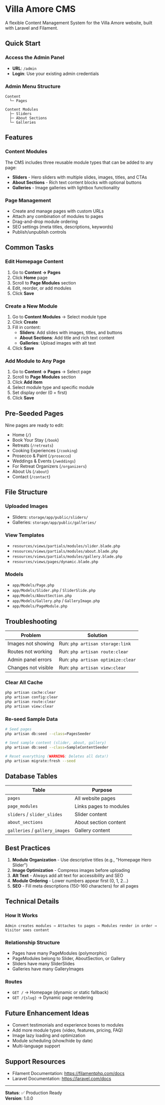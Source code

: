 # Villa Amore CMS

A flexible Content Management System for the Villa Amore website, built with Laravel and Filament.

## Quick Start

### Access the Admin Panel
- **URL**: `/admin`
- **Login**: Use your existing admin credentials

### Admin Menu Structure
```
Content
  └─ Pages

Content Modules
  ├─ Sliders
  ├─ About Sections
  └─ Galleries
```

## Features

### Content Modules
The CMS includes three reusable module types that can be added to any page:

- **Sliders** - Hero sliders with multiple slides, images, titles, and CTAs
- **About Sections** - Rich text content blocks with optional buttons
- **Galleries** - Image galleries with lightbox functionality

### Page Management
- Create and manage pages with custom URLs
- Attach any combination of modules to pages
- Drag-and-drop module ordering
- SEO settings (meta titles, descriptions, keywords)
- Publish/unpublish controls

## Common Tasks

### Edit Homepage Content
1. Go to **Content → Pages**
2. Click **Home** page
3. Scroll to **Page Modules** section
4. Edit, reorder, or add modules
5. Click **Save**

### Create a New Module
1. Go to **Content Modules** → Select module type
2. Click **Create**
3. Fill in content:
   - **Sliders**: Add slides with images, titles, and buttons
   - **About Sections**: Add title and rich text content
   - **Galleries**: Upload images with alt text
4. Click **Save**

### Add Module to Any Page
1. Go to **Content → Pages** → Select page
2. Scroll to **Page Modules** section
3. Click **Add item**
4. Select module type and specific module
5. Set display order (0 = first)
6. Click **Save**

## Pre-Seeded Pages
Nine pages are ready to edit:
- Home (`/`)
- Book Your Stay (`/book`)
- Retreats (`/retreats`)
- Cooking Experiences (`/cooking`)
- Prosecco & Paint (`/prosecco`)
- Weddings & Events (`/weddings`)
- For Retreat Organizers (`/organizers`)
- About Us (`/about`)
- Contact (`/contact`)

## File Structure

### Uploaded Images
- Sliders: `storage/app/public/sliders/`
- Galleries: `storage/app/public/galleries/`

### View Templates
- `resources/views/partials/modules/slider.blade.php`
- `resources/views/partials/modules/about.blade.php`
- `resources/views/partials/modules/gallery.blade.php`
- `resources/views/pages/dynamic.blade.php`

### Models
- `app/Models/Page.php`
- `app/Models/Slider.php` / `SliderSlide.php`
- `app/Models/AboutSection.php`
- `app/Models/Gallery.php` / `GalleryImage.php`
- `app/Models/PageModule.php`

## Troubleshooting

| Problem | Solution |
|---------|----------|
| Images not showing | Run: `php artisan storage:link` |
| Routes not working | Run: `php artisan route:clear` |
| Admin panel errors | Run: `php artisan optimize:clear` |
| Changes not visible | Run: `php artisan view:clear` |

### Clear All Cache
```bash
php artisan cache:clear
php artisan config:clear
php artisan route:clear
php artisan view:clear
```

### Re-seed Sample Data
```bash
# Seed pages
php artisan db:seed --class=PagesSeeder

# Seed sample content (slider, about, gallery)
php artisan db:seed --class=SampleContentSeeder

# Reset everything (WARNING: Deletes all data!)
php artisan migrate:fresh --seed
```

## Database Tables

| Table | Purpose |
|-------|---------|
| `pages` | All website pages |
| `page_modules` | Links pages to modules |
| `sliders` / `slider_slides` | Slider content |
| `about_sections` | About section content |
| `galleries` / `gallery_images` | Gallery content |

## Best Practices

1. **Module Organization** - Use descriptive titles (e.g., "Homepage Hero Slider")
2. **Image Optimization** - Compress images before uploading
3. **Alt Text** - Always add alt text for accessibility and SEO
4. **Module Ordering** - Lower numbers appear first (0, 1, 2...)
5. **SEO** - Fill meta descriptions (150-160 characters) for all pages

## Technical Details

### How It Works
```
Admin creates modules → Attaches to pages → Modules render in order → Visitor sees content
```

### Relationship Structure
- Pages have many PageModules (polymorphic)
- PageModules belong to Slider, AboutSection, or Gallery
- Sliders have many SliderSlides
- Galleries have many GalleryImages

### Routes
- `GET /` → Homepage (dynamic or static fallback)
- `GET /{slug}` → Dynamic page rendering

## Future Enhancement Ideas

- Convert testimonials and experience boxes to modules
- Add more module types (video, features, pricing, FAQ)
- Image lazy loading and optimization
- Module scheduling (show/hide by date)
- Multi-language support

## Support Resources

- Filament Documentation: https://filamentphp.com/docs
- Laravel Documentation: https://laravel.com/docs

---

**Status**: ✅ Production Ready  
**Version**: 1.0.0
